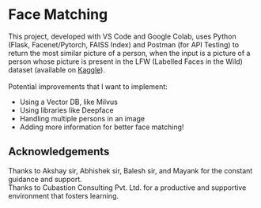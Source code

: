# Face Matching

This project, developed with VS Code and Google Colab, uses Python (Flask, Facenet/Pytorch, FAISS Index) and Postman (for API Testing) to return the most similar picture of a person, when the input is a picture of a person whose picture is present in the LFW (Labelled Faces in the Wild) dataset (available on <a href = "https://www.kaggle.com/datasets/jessicali9530/lfw-dataset">Kaggle</a>).<br>
<br>
Potential improvements that I want to implement:
- Using a Vector DB, like Milvus
- Using libraries like Deepface
- Handling multiple persons in an image
- Adding more information for better face matching!

## Acknowledgements
Thanks to Akshay sir, Abhishek sir, Balesh sir, and Mayank for the constant guidance and support.<br>
Thanks to Cubastion Consulting Pvt. Ltd. for a productive and supportive environment that fosters learning.
